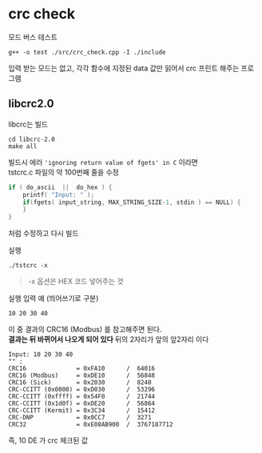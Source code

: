 # crc check 
모드 버스 테스트 

```
g++ -o test ./src/crc_check.cpp -I ./include
```

입력 받는 모드는 없고, 각각 함수에 지정된 data 값만 읽어서 crc 프린트 해주는 프로그램  

## libcrc2.0
libcrc는 빌드  
```
cd libcrc-2.0
make all
```

빌드시 에러 `'ignoring return value of fgets' in C` 이라면  
tstcrc.c 파일의 약 100번째 줄을 수정

```c
if ( do_ascii  ||  do_hex ) {
    printf( "Input: " );
    if(fgets( input_string, MAX_STRING_SIZE-1, stdin ) == NULL) {
    }
}
```
처럼 수정하고 다시 빌드   


실행 
```
./tstcrc -x
```

> -x 옵션은 HEX 코드 넣어주는 것

실행 입력 예 (띄어쓰기로 구분)
```
10 20 30 40
```

이 중 결과의 CRC16 (Modbus) 를 참고해주면 된다.  
**결과는 뒤 바뀌어서 나오게 되어 있다** 뒤의 2자리가 앞의 앞2자리 이다  
```
Input: 10 20 30 40
"" :
CRC16              = 0xFA10      /  64016
CRC16 (Modbus)     = 0xDE10      /  56848
CRC16 (Sick)       = 0x2030      /  8240
CRC-CCITT (0x0000) = 0xD030      /  53296
CRC-CCITT (0xffff) = 0x54F0      /  21744
CRC-CCITT (0x1d0f) = 0xDE20      /  56864
CRC-CCITT (Kermit) = 0x3C34      /  15412
CRC-DNP            = 0x0CC7      /  3271
CRC32              = 0xE08AB900  /  3767187712
```

즉, 10 DE 가 crc 체크된 값

